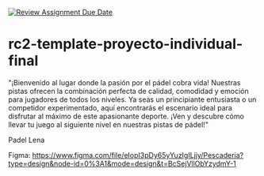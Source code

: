 [![Review Assignment Due Date](https://classroom.github.com/assets/deadline-readme-button-24ddc0f5d75046c5622901739e7c5dd533143b0c8e959d652212380cedb1ea36.svg)](https://classroom.github.com/a/xq5TwZF7)
# rc2-template-proyecto-individual-final

"¡Bienvenido al lugar donde la pasión por el pádel cobra vida! Nuestras pistas ofrecen la combinación perfecta de calidad, comodidad y emoción para jugadores de todos los niveles. Ya seas un principiante entusiasta o un competidor experimentado, aquí encontrarás el escenario ideal para disfrutar al máximo de este apasionante deporte. ¡Ven y descubre cómo llevar tu juego al siguiente nivel en nuestras pistas de pádel!"

Padel Lena


Figma: https://www.figma.com/file/eIopI3pDy65yYuzIgILjjy/Pescaderia?type=design&node-id=0%3A1&mode=design&t=BcSejVllObYzydmY-1